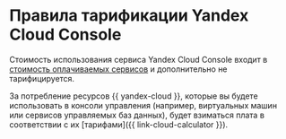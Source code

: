 # Правила тарификации Yandex Cloud Console

Стоимость использования сервиса Yandex Cloud Console входит в [стоимость оплачиваемых сервисов](../billing/pricing.md#billable) и дополнительно не тарифицируется.

За потребление ресурсов {{ yandex-cloud }}, которые вы будете использовать в консоли управления (например, виртуальных машин или сервисов управляемых баз данных), будет взиматься плата в соответствии с их [тарифами]({{ link-cloud-calculator }}).
